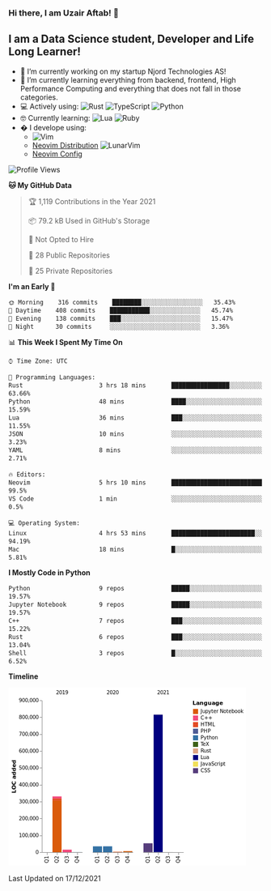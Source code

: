 ### Hi there, I am Uzair Aftab! 👋

## I am a Data Science student, Developer and Life Long Learner!
- 🔭 I’m currently working on my startup Njord Technologies AS!
- 🌱 I’m currently learning everything from backend, frontend, High Performance Computing and everything that does not fall in those categories.
- 💻 Actively using: <img alt="Rust" src="https://img.shields.io/badge/rust-%23000000.svg?style=for-the-badge&logo=rust&logoColor=white"/> <img alt="TypeScript" src="https://img.shields.io/badge/typescript-%23007ACC.svg?style=for-the-badge&logo=typescript&logoColor=white"/> <img alt="Python" src="https://img.shields.io/badge/python-%2314354C.svg?style=for-the-badge&logo=python&logoColor=white"/>
- 🤓 Currently learning: <img alt="Lua" src="https://img.shields.io/badge/lua-%232C2D72.svg?style=for-the-badge&logo=lua&logoColor=white"/>  <img alt="Ruby" src="https://img.shields.io/badge/ruby-%232C2D72.svg?style=for-the-badge&logo=ruby&logoColor=white"/>  
- � I develope using: 
  -  <img alt="Vim" src="https://img.shields.io/badge/VIM-%2311AB00.svg?style=for-the-badge&logo=vim&logoColor=white"/>
  -  [Neovim Distribution](https://github.com/LunarVim/LunarVim) <img alt="LunarVim" src="https://www.lunarvim.org/assets/lunarvim_logo.png" width="5%"/>
  -  [Neovim Config](https://github.com/Uzaaft/lvim_abz)
  
<!--START_SECTION:waka-->
![Profile Views](http://img.shields.io/badge/Profile%20Views-16-blue)

**🐱 My GitHub Data** 

> 🏆 1,119 Contributions in the Year 2021
 > 
> 📦 79.2 kB Used in GitHub's Storage 
 > 
> 🚫 Not Opted to Hire
 > 
> 📜 28 Public Repositories 
 > 
> 🔑 25 Private Repositories  
 > 
**I'm an Early 🐤** 

```text
🌞 Morning    316 commits    ████████░░░░░░░░░░░░░░░░░   35.43% 
🌆 Daytime    408 commits    ███████████░░░░░░░░░░░░░░   45.74% 
🌃 Evening    138 commits    ███░░░░░░░░░░░░░░░░░░░░░░   15.47% 
🌙 Night      30 commits     ░░░░░░░░░░░░░░░░░░░░░░░░░   3.36%

```


📊 **This Week I Spent My Time On** 

```text
⌚︎ Time Zone: UTC

💬 Programming Languages: 
Rust                     3 hrs 18 mins       ████████████████░░░░░░░░░   63.66% 
Python                   48 mins             ████░░░░░░░░░░░░░░░░░░░░░   15.59% 
Lua                      36 mins             ███░░░░░░░░░░░░░░░░░░░░░░   11.55% 
JSON                     10 mins             ░░░░░░░░░░░░░░░░░░░░░░░░░   3.23% 
YAML                     8 mins              ░░░░░░░░░░░░░░░░░░░░░░░░░   2.71%

🔥 Editors: 
Neovim                   5 hrs 10 mins       █████████████████████████   99.5% 
VS Code                  1 min               ░░░░░░░░░░░░░░░░░░░░░░░░░   0.5%

💻 Operating System: 
Linux                    4 hrs 53 mins       ███████████████████████░░   94.19% 
Mac                      18 mins             █░░░░░░░░░░░░░░░░░░░░░░░░   5.81%

```

**I Mostly Code in Python** 

```text
Python                   9 repos             █████░░░░░░░░░░░░░░░░░░░░   19.57% 
Jupyter Notebook         9 repos             █████░░░░░░░░░░░░░░░░░░░░   19.57% 
C++                      7 repos             ███░░░░░░░░░░░░░░░░░░░░░░   15.22% 
Rust                     6 repos             ███░░░░░░░░░░░░░░░░░░░░░░   13.04% 
Shell                    3 repos             █░░░░░░░░░░░░░░░░░░░░░░░░   6.52%

```


**Timeline**

![Chart not found](https://raw.githubusercontent.com/Uzaaft/Uzaaft/master/charts/bar_graph.png) 


 Last Updated on 17/12/2021
<!--END_SECTION:waka-->
